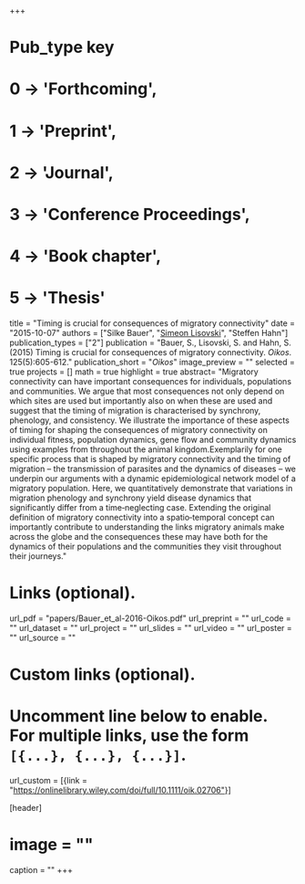 +++
# Pub_type key
# 0 -> 'Forthcoming',
# 1 -> 'Preprint',
# 2 -> 'Journal',
# 3 -> 'Conference Proceedings',
# 4 -> 'Book chapter',
# 5 -> 'Thesis'
  
title = "Timing is crucial for consequences of migratory connectivity"
date = "2015-10-07"
authors = ["Silke Bauer", "[Simeon Lisovski](https://slisovski.netlify.com/)", "Steffen Hahn"]
publication_types = ["2"]
publication = "Bauer, S., Lisovski, S. and Hahn, S. (2015) Timing is crucial for consequences of migratory connectivity. _Oikos_. 125(5):605-612."
publication_short = "_Oikos_"
image_preview = ""
selected = true
projects = []
math = true
highlight = true
abstract= "Migratory connectivity can have important consequences for individuals, populations and communities. We argue that most consequences not only depend on which sites are used but importantly also on when these are used and suggest that the timing of migration is characterised by synchrony, phenology, and consistency. We illustrate the importance of these aspects of timing for shaping the consequences of migratory connectivity on individual fitness, population dynamics, gene flow and community dynamics using examples from throughout the animal kingdom.Exemplarily for one specific process that is shaped by migratory connectivity and the timing of migration – the transmission of parasites and the dynamics of diseases – we underpin our arguments with a dynamic epidemiological network model of a migratory population. Here, we quantitatively demonstrate that variations in migration phenology and synchrony yield disease dynamics that significantly differ from a time‐neglecting case. Extending the original definition of migratory connectivity into a spatio‐temporal concept can importantly contribute to understanding the links migratory animals make across the globe and the consequences these may have both for the dynamics of their populations and the communities they visit throughout their journeys."
  
# Links (optional).
url_pdf = "papers/Bauer_et_al-2016-Oikos.pdf"
url_preprint = ""
url_code = ""
url_dataset = ""
url_project = ""
url_slides = ""
url_video = ""
url_poster = ""
url_source = ""
  
# Custom links (optional).
#   Uncomment line below to enable. For multiple links, use the form `[{...}, {...}, {...}]`.
url_custom = [{link = "https://onlinelibrary.wiley.com/doi/full/10.1111/oik.02706"}]
  
[header]
# image = ""
caption = ""
+++
